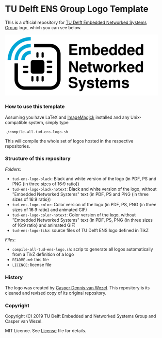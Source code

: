 # TU Delft ENS Group Logo Template

This is a official repository for [TU Delft Embedded Networked Systems Group](http://www.ens.ewi.tudelft.nl) logo, which you can see below.

![TU Delft ENS Logo](tud-ens-logo-color/tud-ens-logo-color-720p.png)

### How to use this template

Assuming you have LaTeX and [ImageMagick](https://imagemagick.org/) installed and any Unix-compatible system, simply type

```
./compile-all-tud-ens-logo.sh 
```

This will compile the whole set of logos hosted in the respective repositories.

### Structure of this repository

_Folders_:

- `tud-ens-logo-black`: Black and white version of the logo (in PDF, PS and PNG {in three sizes of 16:9 ratio})
- `tud-ens-logo-black-notext`: Black and white version of the logo, without "Embedded Networked Systems" text (in PDF, PS and PNG {in three sizes of 16:9 ratio})
- `tud-ens-logo-color`: Color version of the logo (in PDF, PS, PNG {in three sizes of 16:9 ratio} and animated GIF)
- `tud-ens-logo-color-notext`: Color version of the logo, without "Embedded Networked Systems" text (in PDF, PS, PNG {in three sizes of 16:9 ratio} and animated GIF)
- `tud-ens-logo-tikz`: source files of TU Delft ENS logo defined in TikZ

_Files_:

- `compile-all-tud-ens-logo.sh`: scrip to generate all logos automatically from a TikZ definition of a logo
- `README.md`: this file
- `LICENCE`: license file

### History

The logo was created by [Casper Dennis van Wezel](https://github.com/12casper3/). This repository is its cleaned and revised copy of its original repository.

### Copyright

Copyright (C) 2019 TU Delft Embedded and Networked Systems Group and Casper van Wezel.

MIT Licence. See [License](https://github.com/TUDSSL/TUD_ENS_MSc_Thesis_Template/blob/master/LICENSE) file for details.
